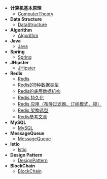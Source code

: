 - **计算机基本原理**
    - [ComputerTheory](ComputerTheory/)
- **Data Structure**
    - [DataStructure](DataStructure/)
- **Algorithm**
    - [Algorithm](Algorithm/)       
- **Java**
    - [Java](Java/)
- **Spring**
    - [Spring](Spring/)  
- **JHipster**
    - [JHipster](JHipster/)       
- **Redis**
    - [Redis](Redis/)
    - [Redis的9种数据类型](Redis/DataType.md)
    - [Redis的底层数据机构](Redis/DataStructure.md)
    - [Redis 持久化](Redis/AOF&RDB.md)
    - [Redis 应用（布隆过滤器、订阅模式、锁）](Redis/Application.md)
    - [Redis 架构选型](Redis/Framework.md)
    - [Redis参考文章](Redis/Refereneces.md)
- **MySQL**
    - [MySQL](MySQL/)    
- **MessageQueue**
    - [MessageQueue](MessageQueue/)
- **Istio**
    - [Istio](Istio/)                    
- **Design Pattern**
    - [DesignPattern](DesignPattern/)
- **BlockChain**
    - [BlockChain](BlockChain/)    
